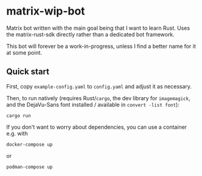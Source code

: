 # matrix-wip-bot

Matrix bot written with the main goal being that I want to learn Rust.
Uses the matrix-rust-sdk directly rather than a dedicated bot framework.

This bot will forever be a work-in-progress, unless I find a better name for it at some point.

## Quick start

First, copy `example-config.yaml` to `config.yaml` and adjust it as necessary.

Then, to run natively (requires Rust/`cargo`, the dev library for `imagemagick`, and the DejaVu-Sans font installed / available in `convert -list font`):

```
cargo run
```

If you don't want to worry about dependencies, you can use a container e.g. with

```
docker-compose up
```

or

```
podman-compose up
```
